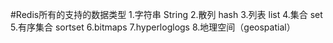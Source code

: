#Redis所有的支持的数据类型
1.字符串 String
2.散列 hash
3.列表 list
4.集合 set
5.有序集合 sortset
6.bitmaps
7.hyperloglogs 
8.地理空间（geospatial）